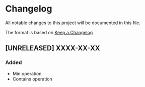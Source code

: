 # Changelog
All notable changes to this project will be documented in this file.

The format is based on [Keep a Changelog](https://keepachangelog.com/en/1.0.0/)

## [UNRELEASED] XXXX-XX-XX
### Added
- Min operation
- Contains operation
